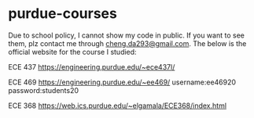 # purdue-courses

Due to school policy, I cannot show my code in public. If you want to see them, plz contact me through cheng.da293@gmail.com.
The below is the official website for the course I studied:

ECE 437    https://engineering.purdue.edu/~ece437l/

ECE 469   https://engineering.purdue.edu/~ee469/  username:ee46920  password:students20

ECE 368    https://web.ics.purdue.edu/~elgamala/ECE368/index.html
